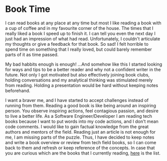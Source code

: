 # Book Time

I can read books at any place at any time but most I like reading a book with a cup of coffee and in my favourite corner of the house. The times that I really liked a book I speed up to finish it. I can tell you even the next day I just had an impression of what had read. Unfortunately, I couldn't articulate my thoughts or give a feedback for that book. So sad! I felt horrible to spend time on something that I really loved, but could barely remember parts of it as time passed.

My bad habbits enough is enough! ...And somehow like this I started looking for ways and tips to be a better reader and why not a confident writer in the future. Not only I got motivated but also effectively joining book clubs, holding conversations and my analytical thinking was stimulated merely from reading. Holding a presentation would be hard without keeping notes beforehand.

I want a braver me, and I have started to accept challenges instead of running from them. Reading a good book is like being around an inspiring person. You observe inspiring actions, feel contagious passion, and desire to live a better life. As a Software Engineer/Developer I am reading tech books because I want to put words into my code actions, and I don't mean code comments. I would like to gain factual knowledge from the great authors and mentors of the field. Reading just an article is not enough for me, I am missing parts of the puzzle. Thus, I have decided to keep notes and write a book overview or review from tech field books, so I can come back to them and refresh or keep reference of the concepts. In case that you are curious which are the books that I currently reading, [here](https://github.com/mdoklea/books/wiki) is the list.



